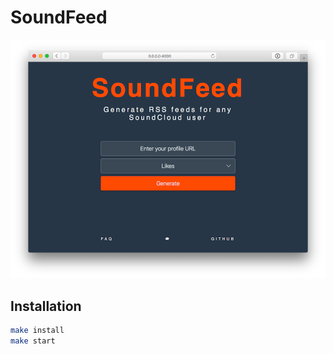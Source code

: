 # SoundFeed

<p align="center">
  <img src="screenshot.png?raw=true" alt="Screenshot of SoundFeed"/>
</p>

## Installation

```bash
make install
make start
```


